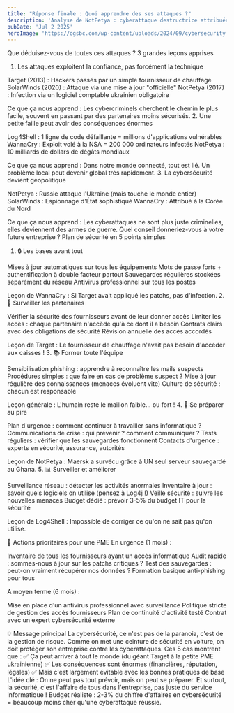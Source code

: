 ```yaml
---
title: "Réponse finale : Quoi apprendre des ses attaques ?"
description: 'Analyse de NotPetya : cyberattaque destructrice attribuée à la Russie, causant 10 milliards de dollars de dommages'
pubDate: 'Jul 2 2025'
heroImage: 'https://ogsbc.com/wp-content/uploads/2024/09/cybersecurity.webp'
---
```


Que déduisez-vous de toutes ces attaques ?
3 grandes leçons apprises
1. Les attaques exploitent la confiance, pas forcément la technique

Target (2013) : Hackers passés par un simple fournisseur de chauffage
SolarWinds (2020) : Attaque via une mise à jour "officielle"
NotPetya (2017) : Infection via un logiciel comptable ukrainien obligatoire

Ce que ça nous apprend : Les cybercriminels cherchent le chemin le plus facile, souvent en passant par des partenaires moins sécurisés.
2. Une petite faille peut avoir des conséquences énormes

Log4Shell : 1 ligne de code défaillante = millions d'applications vulnérables
WannaCry : Exploit volé à la NSA = 200 000 ordinateurs infectés
NotPetya : 10 milliards de dollars de dégâts mondiaux

Ce que ça nous apprend : Dans notre monde connecté, tout est lié. Un problème local peut devenir global très rapidement.
3. La cybersécurité devient géopolitique

NotPetya : Russie attaque l'Ukraine (mais touche le monde entier)
SolarWinds : Espionnage d'État sophistiqué
WannaCry : Attribué à la Corée du Nord

Ce que ça nous apprend : Les cyberattaques ne sont plus juste criminelles, elles deviennent des armes de guerre.
Quel conseil donneriez-vous à votre future entreprise ?
Plan de sécurité en 5 points simples
1. 🔒 Les bases avant tout

Mises à jour automatiques sur tous les équipements
Mots de passe forts + authentification à double facteur partout
Sauvegardes régulières stockées séparément du réseau
Antivirus professionnel sur tous les postes

Leçon de WannaCry : Si Target avait appliqué les patchs, pas d'infection.
2. 👥 Surveiller les partenaires

Vérifier la sécurité des fournisseurs avant de leur donner accès
Limiter les accès : chaque partenaire n'accède qu'à ce dont il a besoin
Contrats clairs avec des obligations de sécurité
Révision annuelle des accès accordés

Leçon de Target : Le fournisseur de chauffage n'avait pas besoin d'accéder aux caisses !
3. 📚 Former toute l'équipe

Sensibilisation phishing : apprendre à reconnaître les mails suspects
Procédures simples : que faire en cas de problème suspect ?
Mise à jour régulière des connaissances (menaces évoluent vite)
Culture de sécurité : chacun est responsable

Leçon générale : L'humain reste le maillon faible... ou fort !
4. 🚨 Se préparer au pire

Plan d'urgence : comment continuer à travailler sans informatique ?
Communications de crise : qui prévenir ? comment communiquer ?
Tests réguliers : vérifier que les sauvegardes fonctionnent
Contacts d'urgence : experts en sécurité, assurance, autorités

Leçon de NotPetya : Maersk a survécu grâce à UN seul serveur sauvegardé au Ghana.
5. 📊 Surveiller et améliorer

Surveillance réseau : détecter les activités anormales
Inventaire à jour : savoir quels logiciels on utilise (pensez à Log4j !)
Veille sécurité : suivre les nouvelles menaces
Budget dédié : prévoir 3-5% du budget IT pour la sécurité

Leçon de Log4Shell : Impossible de corriger ce qu'on ne sait pas qu'on utilise.

🎯 Actions prioritaires pour une PME
En urgence (1 mois) :

Inventaire de tous les fournisseurs ayant un accès informatique
Audit rapide : sommes-nous à jour sur les patchs critiques ?
Test des sauvegardes : peut-on vraiment récupérer nos données ?
Formation basique anti-phishing pour tous

A moyen terme (6 mois) :

Mise en place d'un antivirus professionnel avec surveillance
Politique stricte de gestion des accès fournisseurs
Plan de continuité d'activité testé
Contrat avec un expert cybersécurité externe


💡 Message principal
La cybersécurité, ce n'est pas de la paranoia, c'est de la gestion de risque.
Comme on met une ceinture de sécurité en voiture, on doit protéger son entreprise contre les cyberattaques. Ces 5 cas montrent que :
✅ Ça peut arriver à tout le monde (du géant Target à la petite PME ukrainienne)
✅ Les conséquences sont énormes (financières, réputation, légales)
✅ Mais c'est largement évitable avec les bonnes pratiques de base
L'idée clé : On ne peut pas tout prévoir, mais on peut se préparer. Et surtout, la sécurité, c'est l'affaire de tous dans l'entreprise, pas juste du service informatique !
Budget réaliste : 2-3% du chiffre d'affaires en cybersécurité = beaucoup moins cher qu'une cyberattaque réussie.